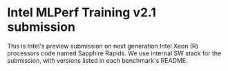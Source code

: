 # Intel MLPerf Training v2.1 submission

This is Intel's preview submission on next generation Intel Xeon (R) processors code named Sapphire Rapids. We use internal SW stack for the submission, with versions listed in each benchmark's README. 
